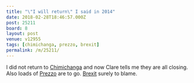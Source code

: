 ```yaml
---
title: "\"I will return\" I said in 2014"
date: 2018-02-28T18:46:57.000Z
post: 25211
board: 8
layout: post
venue: v12955
tags: [chimichanga, prezzo, brexit]
permalink: /m/25211/
---
```

I did not return to <a href="/wiki/chimichanga">Chimichanga</a> and now Clare tells me they are all closing. Also loads of <a href="/wiki/prezzo">Prezzo</a> are to go. <a href="/wiki/brexit">Brexit</a> surely to blame.
